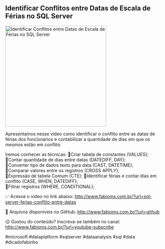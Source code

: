 ## Identificar Conflitos entre Datas de Escala de Férias no SQL Server

<img src="https://fabioms.com.br//uploads/youtube/LanBHaKaa8o.png" alt="Identificar Conflitos entre Datas de Escala de Férias no SQL Server" title="SQL Server" width="320"/>

Apresentamos nesse vídeo como identificar o conflito entre as datas de férias dos funcionários e contabilizar a quantidade de dias em que os mesmos estão em conflito.

Iremos conhecer as técnicas:
🔹Criar tabela de constantes (VALUES);  
🔹Contar quantidade de dias entre datas (DATEDIFF, DAY);  
🔹Converter tipo de dados texto para data (CAST, DATETIME);  
🔹Comparar valores entre os registros (CROSS APPLY);  
🔹Expressão de tabela Comum (CTE); 
🔹Identificar férias e contar dias em conflito (CASE, WHEN, DATEDIFF);  
🔹Filtrar registros (WHERE, CONDITIONAL);  

✅ Acesse o vídeo no link abaixo:
http://www.fabioms.com.br/?url=sql-server-ferias-conflito-entre-datas

📁 Arquivos disponíveis no GitHub:
http://www.fabioms.com.br/?url=github

😉 Gostou do conteúdo? Inscreva-se também no canal:
http://www.fabioms.com.br/?url=youtube-subscribe

#microsoft #dataplatform #sqlserver #dataanalysis #sql #data #dicadofabinho